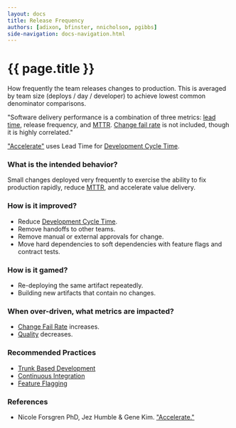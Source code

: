 ```yaml
---
layout: docs
title: Release Frequency
authors: [adixon, bfinster, nnicholson, pgibbs]
side-navigation: docs-navigation.html
---
```


# {{ page.title }}

How frequently the team releases changes to production. This is
averaged by team size (deploys / day / developer) to achieve lowest common denominator comparisons.

"Software delivery performance is a combination of three metrics: [lead time](./development-cycle-time.html), release frequency, and [MTTR](./mean-time-to-repair.html). [Change fail rate](./change-fail-rate.html) is not included, though it is highly correlated."

["Accelerate"](https://itrevolution.com/book/accelerate/) uses Lead Time for [Development Cycle Time](./development-cycle-time.html).

### What is the intended behavior?

Small changes deployed very frequently to exercise the ability to fix production
rapidly, reduce [MTTR](./mean-time-to-repair.html), and accelerate value delivery.

### How is it improved?

- Reduce [Development Cycle Time](./development-cycle-time.html).
- Remove handoffs to other teams.
- Remove manual or external approvals for change.
- Move hard dependencies to soft dependencies with feature flags and contract tests.

### How is it gamed?

- Re-deploying the same artifact repeatedly.
- Building new artifacts that contain no changes.

### When over-driven, what metrics are impacted?

- [Change Fail Rate](./change-fail-rate.html) increases.
- [Quality](./quality.html) decreases.

### Recommended Practices

- [Trunk Based Development](https://trunkbaseddevelopment.com/)
- [Continuous Integration](https://martinfowler.com/articles/continuousIntegration.html)
- [Feature Flagging](https://martinfowler.com/articles/feature-toggles.html)

### References

- Nicole Forsgren PhD, Jez Humble & Gene Kim. ["Accelerate."](https://itrevolution.com/book/accelerate/)

